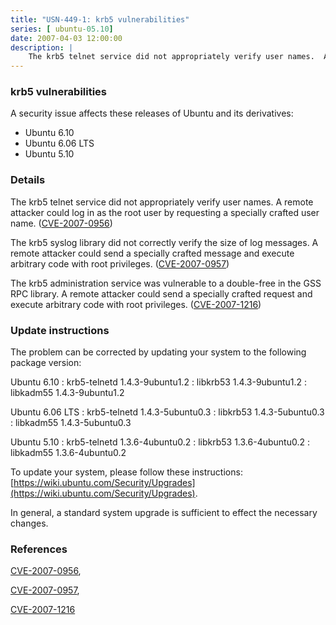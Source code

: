 ```yaml
---
title: "USN-449-1: krb5 vulnerabilities"
series: [ ubuntu-05.10]
date: 2007-04-03 12:00:00
description: |
    The krb5 telnet service did not appropriately verify user names.  A  remote attacker could log in as the root user by requesting a specially  crafted user name. ([CVE-2007-0956](http://people.ubuntu.com/~ubuntu-security/cve/CVE-2007-0956))
--- 
```

 
### krb5 vulnerabilities

A security issue affects these releases of Ubuntu and its derivatives:

* Ubuntu 6.10
* Ubuntu 6.06 LTS
* Ubuntu 5.10

### Details

The krb5 telnet service did not appropriately verify user names. A remote attacker could log in as the root user by requesting a specially crafted user name. ([CVE-2007-0956](http://people.ubuntu.com/~ubuntu-security/cve/CVE-2007-0956))

The krb5 syslog library did not correctly verify the size of log messages. A remote attacker could send a specially crafted message and execute arbitrary code with root privileges. ([CVE-2007-0957](http://people.ubuntu.com/~ubuntu-security/cve/CVE-2007-0957))

The krb5 administration service was vulnerable to a double-free in the GSS RPC library. A remote attacker could send a specially crafted request and execute arbitrary code with root privileges. ([CVE-2007-1216](http://people.ubuntu.com/~ubuntu-security/cve/CVE-2007-1216))

### Update instructions

The problem can be corrected by updating your system to the following package version:

Ubuntu 6.10
 : krb5-telnetd <span>1.4.3-9ubuntu1.2</span>
 : libkrb53 <span>1.4.3-9ubuntu1.2</span>
 : libkadm55 <span>1.4.3-9ubuntu1.2</span>

Ubuntu 6.06 LTS
 : krb5-telnetd <span>1.4.3-5ubuntu0.3</span>
 : libkrb53 <span>1.4.3-5ubuntu0.3</span>
 : libkadm55 <span>1.4.3-5ubuntu0.3</span>

Ubuntu 5.10
 : krb5-telnetd <span>1.3.6-4ubuntu0.2</span>
 : libkrb53 <span>1.3.6-4ubuntu0.2</span>
 : libkadm55 <span>1.3.6-4ubuntu0.2</span>

To update your system, please follow these instructions: [https://wiki.ubuntu.com/Security/Upgrades](https://wiki.ubuntu.com/Security/Upgrades).

In general, a standard system upgrade is sufficient to effect the necessary changes.

### References

 [CVE-2007-0956](http://people.ubuntu.com/~ubuntu-security/cve/CVE-2007-0956), 

 [CVE-2007-0957](http://people.ubuntu.com/~ubuntu-security/cve/CVE-2007-0957), 

 [CVE-2007-1216](http://people.ubuntu.com/~ubuntu-security/cve/CVE-2007-1216)
 
